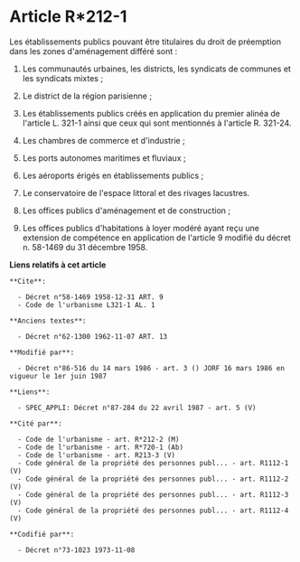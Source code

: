 # Article R*212-1

Les établissements publics pouvant être titulaires du droit de préemption dans les zones d'aménagement différé sont :

1. Les communautés urbaines, les districts, les syndicats de communes et les syndicats mixtes ;

2. Le district de la région parisienne ;

3. Les établissements publics créés en application du premier alinéa de l'article L. 321-1 ainsi que ceux qui sont mentionnés
à l'article R. 321-24.

4. Les chambres de commerce et d'industrie ;

5. Les ports autonomes maritimes et fluviaux ;

6. Les aéroports érigés en établissements publics ;

7. Le conservatoire de l'espace littoral et des rivages lacustres.

8. Les offices publics d'aménagement et de construction ;

9. Les offices publics d'habitations à loyer modéré ayant reçu une extension de compétence en application de l'article 9
modifié du décret n. 58-1469 du 31 décembre 1958.

**Liens relatifs à cet article**

	**Cite**:

	  - Décret n°58-1469 1958-12-31 ART. 9
	  - Code de l'urbanisme L321-1 AL. 1

	**Anciens textes**:

	  - Décret n°62-1300 1962-11-07 ART. 13

	**Modifié par**:

	  - Décret n°86-516 du 14 mars 1986 - art. 3 () JORF 16 mars 1986 en vigueur le 1er juin 1987

	**Liens**:

	  - SPEC_APPLI: Décret n°87-284 du 22 avril 1987 - art. 5 (V)

	**Cité par**:

	  - Code de l'urbanisme - art. R*212-2 (M)
	  - Code de l'urbanisme - art. R*720-1 (Ab)
	  - Code de l'urbanisme - art. R213-3 (V)
	  - Code général de la propriété des personnes publ... - art. R1112-1 (V)
	  - Code général de la propriété des personnes publ... - art. R1112-2 (V)
	  - Code général de la propriété des personnes publ... - art. R1112-3 (V)
	  - Code général de la propriété des personnes publ... - art. R1112-4 (V)

	**Codifié par**:

	  - Décret n°73-1023 1973-11-08
